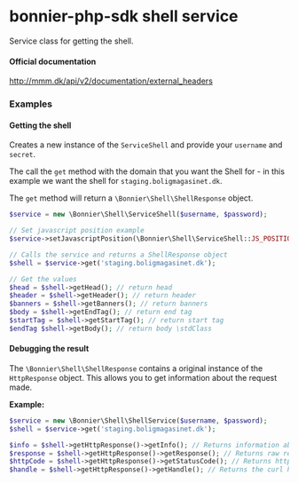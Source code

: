# bonnier-php-sdk shell service

Service class for getting the shell.

#### Official documentation
http://mmm.dk/api/v2/documentation/external_headers

### Examples

#### Getting the shell

Creates a new instance of the ```ServiceShell``` and provide your ```username``` and ```secret```.

The call the ```get``` method with the domain that you want the Shell for - in this example we want the shell for ```staging.boligmagasinet.dk```.

The ```get``` method will return a ```\Bonnier\Shell\ShellResponse``` object.

```php
$service = new \Bonnier\Shell\ServiceShell($username, $password);

// Set javascript position example
$service->setJavascriptPosition(\Bonnier\Shell\ServiceShell::JS_POSITION_HEADER);

// Calls the service and returns a ShellResponse object
$shell = $service->get('staging.boligmagasinet.dk');

// Get the values
$head = $shell->getHead(); // return head
$header = $shell->getHeader(); // return header
$banners = $shell->getBanners(); // return banners
$body = $shell->getEndTag(); // return end tag
$startTag = $shell->getStartTag(); // return start tag
$endTag $shell->getBody(); // return body \stdClass
```

#### Debugging the result

The ```\Bonnier\Shell\ShellResponse``` contains a original instance of the ```HttpResponse``` object. This allows you to get information about the request made.

**Example:**

```php
$service = new \Bonnier\Shell\ShellService($username, $password);
$shell = $service->get('staging.boligmagasinet.dk');

$info = $shell->getHttpResponse()->getInfo(); // Returns information about the request, http-code etc.
$response = $shell->getHttpResponse()->getResponse(); // Returns raw response
$httpCode = $shell->getHttpResponse()->getStatusCode(); // Returns http status code
$handle = $shell->getHttpResponse()->getHandle(); // Returns the curl handle
```